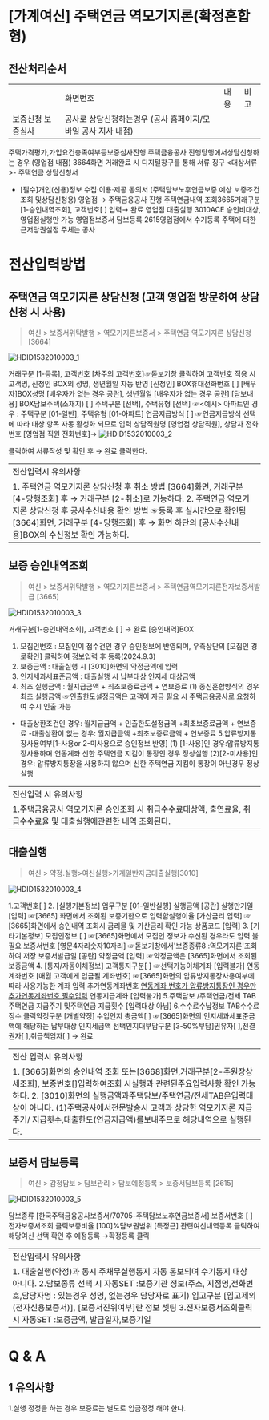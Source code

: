 # [가계여신] 주택연금 역모기지론(확정혼합형)
## 전산처리순서

<table><tbody><tr>
<td></td>
<td colspan="2">
화면번호</td>
<td>
내용</td>
<td>
비고</td></tr><tr>
<td rowspan="2">보증신청
보증심사</td>
<td colspan="2">공사로 상담신청하는경우
(공사 홈페이지/모바일 공사 지사 내점)</td></tr></tbody>
</table>


주택가격평가,가입요건충족여부등보증심사진행
주택금융공사 진행당행에서상담신청하는 경우
(영업점 내점)
3664화면 거래완료 시 디지털창구를 통해 서류 징구
<대상서류>- 주택연금 상담신청서
- [필수]개인(신용)정보 수집·이용·제공 동의서
(주택담보노후연금보증 예상 보증조건 조회 및상담신청용)
영업점 → 주택금융공사 진행
주택연금내역
조회3665거래구분[1-승인내역조회], 고객번호[ ] 입력→ 완료
영업점
대출실행
3010ACE 승인비대상,영업점실행만 가능
영업점보증서
담보등록
2615영업점에서 수기등록
주택에 대한 근저당권설정 주체는 공사
# 전산입력방법
## 주택연금 역모기지론 상담신청 (고객 영업점 방문하여 상담 신청 시 사용)
> 여신 > 보증서위탁발행 > 역모기지론보증서 > 주택연금 역모기지론 상담신청 [3664]

![HDID1532010003_1](HDID1532010003_1.jpg)

거래구분 [1-등록], 고객번호 [차주의 고객번호]☞돋보기창 클릭하여 고객번호 적용 시 고객명, 신청인 BOX의 성명, 생년월일 자동 반영
[신청인] BOX휴대전화번호 [ ]
[배우자]BOX성명 [배우자가 없는 경우 공란], 생년월일 [배우자가 없는 경우 공란]
[담보내용] BOX담보주택(소재지) [ ]
주택구분 [선택], 주택유형 [선택]
☞<예시> 아파트인 경우 : 주택구분 [01-일반], 주택유형 [01-아파트]
연금지급방식 [ ] ☞연금지급방식 선택에 따라 대상 항목 자동 활성화 되므로 입력
상담직원명 [영업점 상담직원], 상담자 전화번호 [영업점 직원 전화번호]→
![HDID1532010003_2](HDID1532010003_2.jpg)

클릭하여 서류작성 및 확인 후 → 완료 클릭한다.

<table><tbody><tr>
<td>
전산입력시 유의사항</td></tr><tr>
<td>1. 주택연금 역모기지론 상담신청 후 취소 방법
[3664]화면, 거래구분 [4-당행조회] 후 → 거래구분 [2-취소]로 가능하다.
2. 주택연금 역모기지론 상담신청 후 공사수신내용 확인 방법 ☞등록 후 실시간으로 확인됨[3664]화면, 거래구분 [4-당행조회] 후 → 화면 하단의 [공사수신내용]BOX의 수신정보 확인 가능하다.</td></tr></tbody>
</table>


## 보증 승인내역조회
> 여신 > 보증서위탁발행 > 역모기지론보증서 > 주택연금역모기지론전자보증서발급 [3665]

![HDID1532010003_3](HDID1532010003_3.jpg)

거래구분[1-승인내역조회], 고객번호 [ ] → 완료
[승인내역]BOX
1. 모집인번호 : 모집인이 접수건인 경우 승인정보에 반영되며, 우측상단의 [모집인 경로확인] 클릭하여 정보입력 후 등록(2024.9.3)
2. 보증금액 : 대출실행 시 [3010]화면의 약정금액에 입력
3. 인지세과세표준금액 : 대출실행 시 납부대상 인지세 대상금액
4. 최초 실행금액 : 월지급금액 + 최초보증료금액 + 연보증료
(1) 종신혼합방식의 경우 최초 실행금액
☞인출한도설정금액은 고객이 자금 필요 시 주택금융공사로 요청하여 수시 인출 가능
- 대출상환조건인 경우: 월지급금액 + 인출한도설정금액 +최초보증료금액 + 연보증료
-대출상환이 없는 경우: 월지급금액 +최초보증료금액 + 연보증료
5.압류방지통장사용여부[1-사용or 2-미사용으로 승인정보 반영]
(1) [1-사용]인 경우:압류방지통장사용하며 연동계좌 신한 주택연금 지킴이 통장인 경우 정상실행
(2)[2-미사용]인 경우: 압류방지통장을 사용하지 않으며 신한 주택연금 지킴이 통장이 아닌경우 정상실행

<table><tbody><tr>
<td>
전산입력 시 유의사항</td></tr><tr>
<td>
1.주택금융공사 역모기지론 승인조회 시 취급수수료대상액, 출연료율, 취급수수료율 및 대출실행에관련한 내역 조회된다.</td></tr></tbody>
</table>


## 대출실행
> 여신 > 약정.실행>여신실행>가계일반자금대출실행[3010]

![HDID1532010003_4](HDID1532010003_4.jpg)

1.고객번호[ ]
2. [실행기본정보]
업무구분
[01-일반실행]
실행금액
[공란]
실행만기일
[입력]
☞[3665]
화면에서 조회된 보증기한으로 입력함실행이율
[가산금리 입력]
☞[3665]화면에서 승인내역 조회시 금리물 및 가산금리 확인 가능
상품코드
[입력]
3. [기타기본정보]
모집인정보 [ ]
☞[3665]화면에서 모집인 정보가 수신된 경우라도 입력 불필요
보증서번호
[영문4자리숫자10자리]
☞돋보기창에서'보증종류8 :역모기지론'조회하여 저장
보증서발급일
[공란]
약정금액 [입력]
☞약정금액은 [3665]화면에서 조회된 보증금액
4. [통지/자동이체정보]
고객통지구분[ ]
☞선택가능이체계좌
[입력불가]
연동계좌번호
[매월 고객에게 입금될 계좌번호]
☞[3665]화면의 압류방지통장사용여부에 따라 사용가능한 계좌 입력
추가연동계좌번호 [연동계좌 번호가 압류방지통장인 경우만 추가연동계좌번호 필수입력](2022.1.14)
연동지급계좌
[입력불가]
5.주택담보
/주택연금/전세
TAB주택연금
지급주기 및주택연금 지급횟수
[입력대상 아님]
6.수수료수납정보
TAB수수료 징수
클릭약정구분
[개별약정]
수입인지 총금액[ ]
☞[3665]화면의 인지세과세표준금액에 해당하는 납부대상 인지세금액 선택인지대부담구분
[3-50%부담]권유자[ ],전결권자[ ],취급책임자[ ]
→ 완료

<table><tbody><tr>
<td>
전산 입력시 유의사항</td></tr><tr>
<td>1. [3665]화면의 승인내역 조회 또는[3668]화면,거래구분[2-주원장상세조회], 보증번호[]입력하여조회 시실행과 관련된주요입력사항 확인 가능하다.
2. [3010]화면의 실행금액과주택담보/주택연금/전세TAB은입력대상이 아니다.
(1)주택공사에서전문발송시 고객과 상담한 역모기지론 지급주기/ 지급횟수,대출한도(연금지급액)를보내주므로 해당내역으로 실행된다.</td></tr></tbody>
</table>


## 보증서 담보등록
> 여신 > 감정담보 > 담보관리 > 담보예정등록 > 보증서담보등록 [2615]

![HDID1532010003_5](HDID1532010003_5.jpg)

담보종류 [한국주택금융공사보증서/70705-주택담보노후연금보증서]
보증서번호 [ ]
전자보증서조회
클릭보증비율 [100]%담보권범위
[특정근]
관련여신내역등록
클릭하여 해당여신 선택 확인 후
예정등록
→확정등록
클릭

<table><tbody><tr>
<td>
전산입력시 유의사항</td></tr><tr>
<td>1. 대출실행(약정)과 동시 주채무실행통지 자동 통보되며 수기통지 대상 아니다.
2.담보종류 선택 시 자동SET :보증기관 정보(주소, 지점명,전화번호,담당자명 : 있는경우 성명, 없는경우 담당자로 표기)
입고구분 [입고제외(전자신용보증서)], [보증서진위여부]란 정보 셋팅
3.전자보증서조회클릭 시 자동SET :보증금액, 발급일자,보증기일</td></tr></tbody>
</table>


# Q & A
## 1 유의사항
1.실행 정정을 하는 경우 보증료는 별도로 입금정정 해야 한다.
